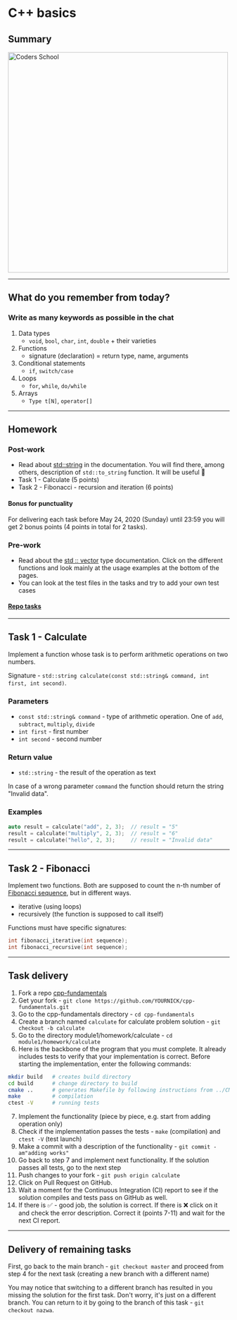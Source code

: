 <!-- .slide: data-background="#111111" -->

# C++ basics

## Summary

<a href="https://coders.school">
    <img width="500px" data-src="../coders_school_logo.png" alt="Coders School" class="plain">
</a>

___

## What do you remember from today?

### Write as many keywords as possible in the chat
<!-- .element: class="fragment fade-in" -->

1. <!-- .element: class="fragment fade-in" --> Data types
    * `void`, `bool`, `char`, `int`, `double` + their varieties
1. <!-- .element: class="fragment fade-in" --> Functions
    * signature (declaration) = return type, name, arguments
1. <!-- .element: class="fragment fade-in" --> Conditional statements
    * `if`, `switch/case`
1. <!-- .element: class="fragment fade-in" --> Loops
    * `for`, `while`, `do/while`
1. <!-- .element: class="fragment fade-in" --> Arrays
    * `Type t[N]`, `operator[]`

___
<!-- .slide: style="font-size: 0.8em" -->

## Homework

### Post-work

<!-- * If you don't know what `operator %` is then you have to read about it. It will prove useful in homework :) -->
* Read about [std::string](https://en.cppreference.com/w/cpp/string/basic_string) in the documentation. You will find there, among others, description of `std::to_string` function. It will be useful 🙂	
* Task 1 - Calculate (5 points)
* Task 2 - Fibonacci - recursion and iteration (6 points)
<!-- * Task 3 - LCM and GCD (6 punktów) -->

#### Bonus for punctuality

For delivering each task before May 24, 2020 (Sunday) until 23:59 you will get 2 bonus points (4 points in total for 2 tasks).

### Pre-work

* Read about the [std :: vector](https://en.cppreference.com/w/cpp/container/vector) type documentation. Click on the different functions and look mainly at the usage examples at the bottom of the pages.
* You can look at the test files in the tasks and try to add your own test cases

#### [Repo tasks](https://github.com/coders-school/cpp-fundamentals/tree/master/module1/homework)

___
<!-- .slide: style="font-size: 0.7em" -->

## Task 1 - Calculate

Implement a function whose task is to perform arithmetic operations on two numbers.

Signature - `std::string calculate(const std::string& command, int first, int second)`.

### Parameters

* `const std::string& command` - type of arithmetic operation. One of `add`, `subtract`, `multiply`, `divide`
* `int first` - first number
* `int second` - second number

### Return value

* `std::string` - the result of the operation as text

In case of a wrong parameter `command` the function should return the string "Invalid data".

### Examples

```cpp
auto result = calculate("add", 2, 3);  // result = "5"
result = calculate("multiply", 2, 3);  // result = "6"
result = calculate("hello", 2, 3);     // result = "Invalid data"
```

___

## Task 2 - Fibonacci

Implement two functions. Both are supposed to count the n-th number of [Fibonacci sequence](https://pl.wikipedia.org/wiki/Ciąg_Fibonacci), but in different ways.

* iterative (using loops)
* recursively (the function is supposed to call itself)

Functions must have specific signatures:

```cpp
int fibonacci_iterative(int sequence);
int fibonacci_recursive(int sequence);
```

___
<!-- .slide: style="font-size: 0.55em" -->

## Task delivery

1. Fork a repo [cpp-fundamentals](https://github.com/coders-school/cpp-fundamentals)
2. Get your fork - `git clone https://github.com/YOURNICK/cpp-fundamentals.git`
3. Go to the cpp-fundamentals directory - `cd cpp-fundamentals`
4. Create a branch named `calculate` for calculate problem solution - `git checkout -b calculate`
5. Go to the directory module1/homework/calculate - `cd module1/homework/calculate`
6. Here is the backbone of the program that you must complete. It already includes tests to verify that your implementation is correct. Before starting the implementation, enter the following commands:

```bash
mkdir build   # creates build directory
cd build      # change directory to build
cmake ..      # generates Makefile by following instructions from ../CMakeLists.txt
make          # compilation
ctest -V      # running tests
```

7. Implement the functionality (piece by piece, e.g. start from adding operation only)
8. Check if the implementation passes the tests - `make` (compilation) and `ctest -V` (test launch)
9. Make a commit with a description of the functionality - `git commit -am"adding works"`
10. Go back to step 7 and implement next functionality. If the solution passes all tests, go to the next step
11. Push changes to your fork - `git push origin calculate`
12. Click on Pull Request on GitHub.
13. Wait a moment for the Continuous Integration (CI) report to see if the solution compiles and tests pass on GitHub as well.
14. If there is ✅ - good job, the solution is correct. If there is ❌ click on it and check the error description. Correct it (points 7-11) and wait for the next CI report.

___

## Delivery of remaining tasks

First, go back to the main branch - `git checkout master` and proceed from step 4 for the next task (creating a new branch with a different name)

You may notice that switching to a different branch has resulted in you missing the solution for the first task. Don't worry, it's just on a different branch. You can return to it by going to the branch of this task - `git checkout nazwa`.
